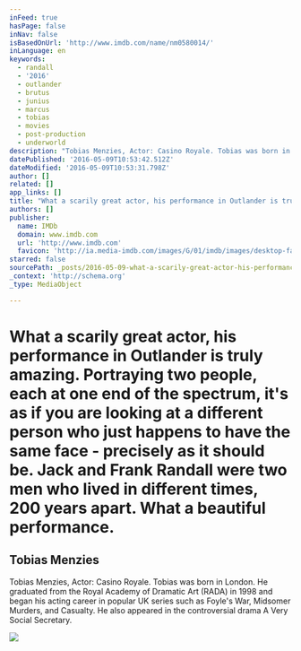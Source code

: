 ```yaml
---
inFeed: true
hasPage: false
inNav: false
isBasedOnUrl: 'http://www.imdb.com/name/nm0580014/'
inLanguage: en
keywords:
  - randall
  - '2016'
  - outlander
  - brutus
  - junius
  - marcus
  - tobias
  - movies
  - post-production
  - underworld
description: "Tobias Menzies, Actor: Casino Royale. Tobias was born in London. He graduated from the Royal Academy of Dramatic Art (RADA) in 1998 and began his acting career in popular UK series such as Foyle's War, Midsomer Murders, and Casualty. He also appeared in the controversial drama A Very Social Secretary."
datePublished: '2016-05-09T10:53:42.512Z'
dateModified: '2016-05-09T10:53:31.798Z'
author: []
related: []
app_links: []
title: "What a scarily great actor, his performance in Outlander is truly amazing. Portraying two people, each at one end of the spectrum, it's as if you are looking at a different person who just happens to have the same face - precisely as it should be. Jack and Frank Randall were two men who lived in different times, 200 years apart. What a beautiful performance."
authors: []
publisher:
  name: IMDb
  domain: www.imdb.com
  url: 'http://www.imdb.com'
  favicon: 'http://ia.media-imdb.com/images/G/01/imdb/images/desktop-favicon-2165806970._CB379390718_.ico'
starred: false
sourcePath: _posts/2016-05-09-what-a-scarily-great-actor-his-performance-in-outlander-is.md
_context: 'http://schema.org'
_type: MediaObject

---
```

# What a scarily great actor, his performance in Outlander is truly amazing. Portraying two people, each at one end of the spectrum, it's as if you are looking at a different person who just happens to have the same face - precisely as it should be. Jack and Frank Randall were two men who lived in different times, 200 years apart. What a beautiful performance.

<article style=""><h1>Tobias Menzies</h1><p>Tobias Menzies, Actor: Casino Royale. Tobias was born in London. He graduated from the Royal Academy of Dramatic Art (RADA) in 1998 and began his acting career in popular UK series such as Foyle's War, Midsomer Murders, and Casualty. He also appeared in the controversial drama A Very Social Secretary.</p><img src="http://ia.media-imdb.com/images/M/MV5BMjMxMzU0NTIxMl5BMl5BanBnXkFtZTgwOTE4ODAzMjE@._V1_UY1200_CR91,0,630,1200_AL_.jpg" /></article>
